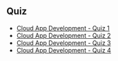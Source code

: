 ## Quiz

* [Cloud App Development - Quiz 1](https://docs.google.com/forms/d/e/1FAIpQLScmhm1O6ec2dTxSYILN8UUUrGJYAQoCK_vTFmC6LOxH24wJAQ/viewscore?viewscore=AE0zAgDG3BVLo_qXNPfq-I_kkd_J2hPgfY5s7ztKRUeoyBSS1oBiulgf8Nhr5Bggqw)
* [Cloud App Development - Quiz 2](https://docs.google.com/forms/d/e/1FAIpQLScwP-qD5j6QcLHbs6eutOqYNnhiMmfy1y7ITDFYzexg6B6F0Q/viewscore?viewscore=AE0zAgArd1k1sFjwQ4t7kR0-PJgq1gj_SMLauwdDIOyQFgbKUeQpFoJpdAZjFSC-dw)
* [Cloud App Development - Quiz 3](https://docs.google.com/forms/d/e/1FAIpQLScRNKdOhDDRNN-1WPwB7Z-yUn0Hpj8HdGHCMBAwyjZNKEfABA/viewscore?viewscore=AE0zAgBi391lHF02caO3GVqOtQbXuQnL4kjfKczH9Pr5HvMaetM1Yb6HT3m7mg9oNw)
* [Cloud App Development - Quiz 4](https://docs.google.com/forms/d/e/1FAIpQLSdR5KfRXHb-LPzc24KxmULgsTUCTQNozlxLNU1oz1dWFIHg8Q/viewscore?viewscore=AE0zAgBVUb__tXr99agHEk1NbqMzT4goAwzMeBiOkPbprrFDKZqdpaJRAr91ZPEfPQ)
